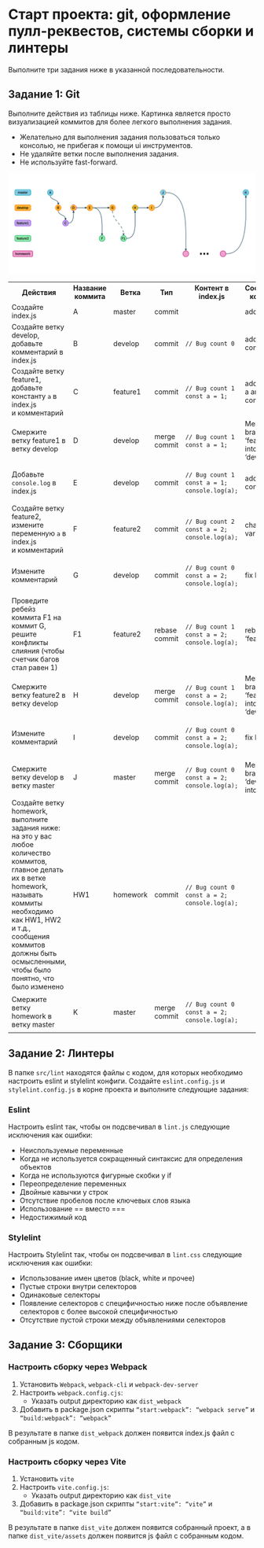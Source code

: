 # Старт проекта: git, оформление пулл-реквестов, системы сборки и линтеры

Выполните три задания ниже в указанной последовательности.

## Задание 1: Git

Выполните действия из таблицы ниже. Картинка является просто визуализацией коммитов для более легкого выполнения задания.

- Желательно для выполнения задания пользоваться только консолью, не прибегая к помощи ui инструментов.
- Не удаляйте ветки после выполнения задания.
- Не используйте fast-forward.

![git.png](assets/git.png)

<table>
  <tr>
    <th>Действия</th>
    <th>Название коммита</th>
    <th>Ветка</th>
    <th>Тип</th>
    <th>Контент в index.js</th>
    <th>Сообщение коммита</th>
  </tr>
  <tr>
    <td>Создайте index.js</td>
    <td>A</td>
    <td>master</td>
    <td>commit</td>
    <td></td>
    <td>add index.js</td>
  </tr>
  <tr>
    <td>Создайте ветку develop, добавьте комментарий в index.js</td>
    <td>B</td>
    <td>develop</td>
    <td>commit</td>
    <td><pre><code>// Bug count 0</code></pre></td>
    <td>add comment</td>
  </tr>
  <tr>
    <td>Создайте ветку feature1, добавьте константу <code>a</code> в index.js<br/> и комментарий</td>
    <td>C</td>
    <td>feature1</td>
    <td>commit</td>
    <td><pre><code>// Bug count 1<br/>const a = 1;</code></pre></td>
    <td>add variable a and comment</td>
  </tr>
  <tr>
    <td>Смержите ветку feature1 в ветку develop</td>
    <td>D</td>
    <td>develop</td>
    <td>merge commit</td>
    <td><pre><code>// Bug count 1<br/>const a = 1;</code></pre></td>
    <td>Merge branch ‘feature1’ into ‘develop’</td>
  </tr>
  <tr>
    <td>Добавьте <code>console.log</code> в index.js</td>
    <td>E</td>
    <td>develop</td>
    <td>commit</td>
    <td><pre><code>// Bug count 1<br/>const a = 1;<br/>console.log(a);</code></pre></td>
    <td>add console.log</td>
  </tr>
  <tr>
    <td>Создайте ветку feature2, измените переменную <code>a</code> в index.js<br/> и комментарий</td>
    <td>F</td>
    <td>feature2</td>
    <td>commit</td>
    <td><pre><code>// Bug count 2<br/>const a = 2;<br/>console.log(a);</code></pre></td>
    <td>change variable a</td>
  </tr>
  <tr>
    <td>Измените комментарий</td>
    <td>G</td>
    <td>develop</td>
    <td>commit</td>
    <td><pre><code>// Bug count 0<br/>const a = 2;<br/>console.log(a);</code></pre></td>
    <td>fix bug</td>
  </tr>
  <tr>
    <td>Проведите ребейз коммита F1 на коммит G,<br/> решите конфликты слияния (чтобы счетчик багов стал равен 1)</td>
    <td>F1</td>
    <td>feature2</td>
    <td>rebase commit</td>
    <td><pre><code>// Bug count 1<br/>const a = 2;<br/>console.log(a);</code></pre></td>
    <td>rebase ‘feature2’</td>
  </tr>
  <tr>
    <td>Смержите ветку feature2 в ветку develop</td>
    <td>H</td>
    <td>develop</td>
    <td>merge commit</td>
    <td><pre><code>// Bug count 1<br/>const a = 2;<br/>console.log(a);</code></pre></td>
    <td>Merge branch ‘feature2’ into ‘develop’</td>
  </tr>
  <tr>
    <td>Измените комментарий</td>
    <td>I</td>
    <td>develop</td>
    <td>commit</td>
    <td><pre><code>// Bug count 0<br/>const a = 2;<br/>console.log(a);</code></pre></td>
    <td>fix bug</td>
  </tr>
  <tr>
    <td>Смержите ветку develop в ветку master</td>
    <td>J</td>
    <td>master</td>
    <td>merge commit</td>
    <td><pre><code>// Bug count 0<br/>const a = 2;<br/>console.log(a);</code></pre></td>
    <td>Merge branch ‘develop’ into ‘master’</td>
  </tr>
  <tr>
    <td>Создайте ветку homework, выполните задания ниже:<br/> на это у вас любое количество коммитов,<br/> главное делать их в ветке homework,<br/> называть коммиты необходимо как HW1, HW2 и т.д.,<br/> сообщения коммитов должны быть осмысленными,<br/> чтобы было понятно, что было изменено</td>
    <td>HW1</td>
    <td>homework</td>
    <td>commit</td>
    <td><pre><code>// Bug count 0<br/>const a = 2;<br/>console.log(a);</code></pre></td>
    <td></td>
  </tr>
  <tr>
    <td>Смержите ветку homework в ветку master</td>
    <td>K</td>
    <td>master</td>
    <td>merge commit</td>
    <td><pre><code>// Bug count 0<br/>const a = 2;<br/>console.log(a);</code></pre></td>
    <td></td>
  </tr>
</table>

## Задание 2: Линтеры

В папке `src/lint` находятся файлы с кодом, для которых необходимо настроить eslint и stylelint конфиги. Создайте `eslint.config.js` и `stylelint.config.js` в корне проекта и выполните следующие задания:

### Eslint

Настроить eslint так, чтобы он подсвечивал в `lint.js` следующие исключения как ошибки:

- Неиспользуемые переменные
- Когда не используется сокращенный синтаксис для определения объектов
- Когда не используются фигурные скобки у if
- Переопределение переменных
- Двойные кавычки у строк
- Отсутствие пробелов после ключевых слов языка
- Использование == вместо ===
- Недостижимый код

### Stylelint

Настроить Stylelint так, чтобы он подсвечивал в `lint.css` следующие исключения как ошибки:

- Использование имен цветов (black, white и прочее)
- Пустые строки внутри селекторов
- Одинаковые селекторы
- Появление селекторов с специфичностью ниже после объявление селекторов с более высокой специфичностью
- Отсутствие пустой строки между объявлениями селекторов

## Задание 3: Сборщики

### Настроить сборку через **Webpack**

1. Установить `Webpack`, `webpack-cli` и `webpack-dev-server`
2. Настроить `webpack.config.сjs`:
    - Указать output директорию как `dist_webpack`
3. Добавить в package.json скрипты `“start:webpack”: “webpack serve”` и  `“build:webpack”: “webpack”`

В результате в папке `dist_webpack` должен появится index.js файл с собранным js кодом.

### Настроить сборку через Vite

1. Установить `vite`
2. Настроить `vite.config.js`:
    - Указать output директорию как `dist_vite`
3. Добавить в package.json скрипты `“start:vite”: “vite”` и  `“build:vite”: “vite build”`

В результате в папке `dist_vite` должен появится собранный проект, а в папке `dist_vite/assets` должен появится js файл с собранным кодом.